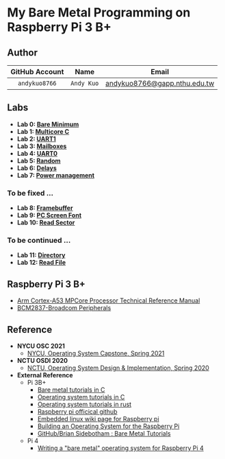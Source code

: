 # My Bare Metal Programming on Raspberry Pi 3 B+

## Author
| GitHub Account | Name | Email |
:---:| :---: | :---:
| `andykuo8766` | `Andy Kuo` | andykuo8766@gapp.nthu.edu.tw |

## Labs

* **Lab 0: [Bare Minimum](https://hackmd.io/@AndyKuo/Lab0)**
* **Lab 1: [Multicore C](https://hackmd.io/@AndyKuo/Lab1)**
* **Lab 2: [UART1](https://hackmd.io/@AndyKuo/Lab2)**
* **Lab 3: [Mailboxes](https://hackmd.io/@AndyKuo/Lab3)**
* **Lab 4: [UART0](https://hackmd.io/@AndyKuo/Lab4)**
* **Lab 5: [Random](https://hackmd.io/@AndyKuo/Lab5)** 
* **Lab 6: [Delays](https://hackmd.io/@AndyKuo/Lab6)** 
* **Lab 7: [Power management](https://hackmd.io/@AndyKuo/Lab7)** 

### To be fixed ...
* **Lab 8: [Framebuffer](https://hackmd.io/@AndyKuo/Lab8)** 
* **Lab 9: [PC Screen Font](https://hackmd.io/@AndyKuo/Lab9)** 
* **Lab 10: [Read Sector](https://hackmd.io/@AndyKuo/Lab10)** 

### To be continued ...
* **Lab 11: [Directory](https://hackmd.io/@AndyKuo/Lab11)** 
* **Lab 12: [Read File](https://hackmd.io/@AndyKuo/Lab12)** 

## Raspberry Pi 3 B+
* [Arm Cortex-A53 MPCore Processor Technical Reference Manual](https://documentation-service.arm.com/static/6040c321ee937942ba301626?token=)
* [BCM2837-Broadcom Peripherals](https://cs140e.sergio.bz/docs/BCM2837-ARM-Peripherals.pdf)

## Reference

* **NYCU OSC 2021**
	* [NYCU, Operating System Capstone, Spring 2021](https://grasslab.github.io/NYCU_Operating_System_Capstone/)
* **NCTU OSDI 2020**
	* [NCTU, Operating System Design & Implementation, Spring 2020](https://grasslab.github.io/osdi/en/index.html)
* **External Reference**	
	* Pi 3B+
		* [Bare metal tutorials in C](https://github.com/bztsrc/raspi3-tutorial)
		* [Operating system tutorials in C](https://github.com/s-matyukevich/raspberry-pi-os)
		* [Operating system tutorials in rust](https://github.com/rust-embedded/rust-raspi3-OS-tutorials)
		* [Raspberry pi officical github](https://github.com/raspberrypi/)
		* [Embedded linux wiki page for Raspberry pi](https://elinux.org/RPi_Hub)
		* [Building an Operating System for the Raspberry Pi](https://jsandler18.github.io/)
		* [GitHub/Brian Sidebotham : Bare Metal Tutorials](https://www.valvers.com/)
	* Pi 4	
		* [Writing a "bare metal" operating system for Raspberry Pi 4](https://github.com/isometimes/rpi4-osdev)
